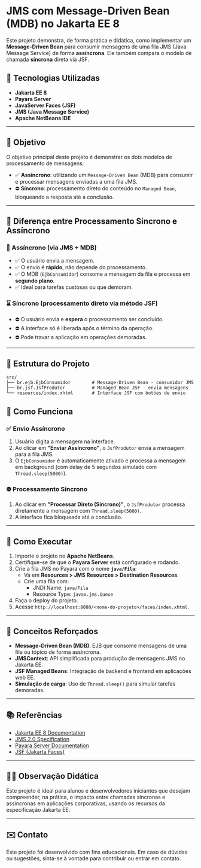 
# JMS com Message-Driven Bean (MDB) no Jakarta EE 8

Este projeto demonstra, de forma prática e didática, como implementar um **Message-Driven Bean** para consumir mensagens de uma fila JMS (Java Message Service) de forma **assíncrona**. Ele também compara o modelo de chamada **síncrona** direta via JSF.

## 🧪 Tecnologias Utilizadas

- **Jakarta EE 8**
- **Payara Server**
- **JavaServer Faces (JSF)**
- **JMS (Java Message Service)**
- **Apache NetBeans IDE**

---

## 📌 Objetivo

O objetivo principal deste projeto é demonstrar os dois modelos de processamento de mensagens:

- ✅ **Assíncrono**: utilizando um `Message-Driven Bean` (MDB) para consumir e processar mensagens enviadas a uma fila JMS.
- ⛔ **Síncrono**: processamento direto do conteúdo no `Managed Bean`, bloqueando a resposta até a conclusão.

---

## 🔄 Diferença entre Processamento Síncrono e Assíncrono

### 🔁 Assíncrono (via JMS + MDB)

- ✅ O usuário envia a mensagem.
- ✅ O envio é **rápido**, não depende do processamento.
- ✅ O MDB (`EjbConsumidor`) consome a mensagem da fila e processa em **segundo plano**.
- ✅ Ideal para tarefas custosas ou que demoram.

### ⌛ Síncrono (processamento direto via método JSF)

- ⛔ O usuário envia e **espera** o processamento ser concluído.
- ⛔ A interface só é liberada após o término da operação.
- ⛔ Pode travar a aplicação em operações demoradas.

---

## 🧩 Estrutura do Projeto

```
src/
├── br.ejb.EjbConsumidor        # Message-Driven Bean - consumidor JMS
├── br.jsf.JsfProdutor          # Managed Bean JSF - envia mensagens
└── resources/index.xhtml       # Interface JSF com botões de envio
```

## 🔧 Como Funciona

### ✅ Envio Assíncrono
1. Usuário digita a mensagem na interface.
2. Ao clicar em **"Enviar Assíncrono"**, o `JsfProdutor` envia a mensagem para a fila JMS.
3. O `EjbConsumidor` é automaticamente ativado e processa a mensagem em background (com delay de 5 segundos simulado com `Thread.sleep(5000)`).

### ⛔ Processamento Síncrono
1. Ao clicar em **"Processar Direto (Síncrono)"**, o `JsfProdutor` processa diretamente a mensagem com `Thread.sleep(5000)`.
2. A interface fica bloqueada até a conclusão.

---

## 🔨 Como Executar

1. Importe o projeto no **Apache NetBeans**.
2. Certifique-se de que o **Payara Server** está configurado e rodando.
3. Crie a fila JMS no Payara com o nome **`java/Fila`**:
   - Vá em **Resources > JMS Resources > Destination Resources**.
   - Crie uma fila com:
     - JNDI Name: `java/Fila`
     - Resource Type: `javax.jms.Queue`
4. Faça o deploy do projeto.
5. Acesse `http://localhost:8080/<nome-do-projeto>/faces/index.xhtml`.

---

## 🧠 Conceitos Reforçados

- **Message-Driven Bean (MDB)**: EJB que consome mensagens de uma fila ou tópico de forma assíncrona.
- **JMSContext**: API simplificada para produção de mensagens JMS no Jakarta EE.
- **JSF Managed Beans**: Integração de backend e frontend em aplicações web EE.
- **Simulação de carga**: Uso de `Thread.sleep()` para simular tarefas demoradas.

---

## 📚 Referências

- [Jakarta EE 8 Documentation](https://jakarta.ee/specifications/platform/8/)
- [JMS 2.0 Specification](https://jakarta.ee/specifications/messaging/2.0/)
- [Payara Server Documentation](https://docs.payara.fish/)
- [JSF (Jakarta Faces)](https://projects.eclipse.org/projects/ee4j.faces)

---

## 🧑‍🏫 Observação Didática

Este projeto é ideal para alunos e desenvolvedores iniciantes que desejam compreender, na prática, o impacto entre chamadas síncronas e assíncronas em aplicações corporativas, usando os recursos da especificação Jakarta EE.

---

## ✉️ Contato

Este projeto foi desenvolvido com fins educacionais. Em caso de dúvidas ou sugestões, sinta-se à vontade para contribuir ou entrar em contato.

